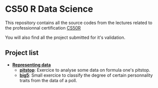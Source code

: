 # CS50 R Data Science
This repository contains all the source codes from the lectures related to the professionnal certification [CS50R](https://www.edx.org/certificates/professional-certificate/harvardx-computer-science-for-data-science?index=product&queryId=acc1ffa01656b811ef498ff39e1f6695&position=4)

You will also find all the project submitted for it's validation.

## Project list
- [**Representing data**](representing_data)
    - [**pitstop**](representing_data/pitstop): Exercice to analyse some data on formula one's pitstop.
    - [**big5**](representing_data/big5): Small exercice to classify the degree of certain personnality traits from the data of a poll.
